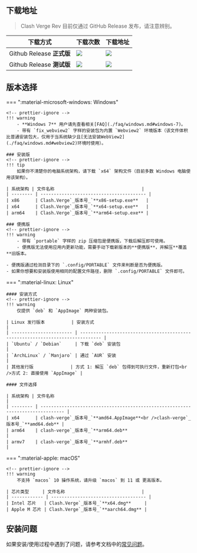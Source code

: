 ## 下载地址

> Clash Verge Rev 目前仅通过 GitHub Release 发布，请注意辨别。

| 下载方式                  | 下载次数                                                                                                          | 下载地址                                                                                                                                                                                |
| ------------------------- | ----------------------------------------------------------------------------------------------------------------- | --------------------------------------------------------------------------------------------------------------------------------------------------------------------------------------- |
| Github Release **正式版** | <img src="https://img.shields.io/github/downloads/clash-verge-rev/clash-verge-rev/latest/total?label=@latest">    | <a href='https://github.com/clash-verge-rev/clash-verge-rev/releases/latest' target="_blank"><img src="https://img.shields.io/github/v/release/clash-verge-rev/clash-verge-rev"></a>    |
| Github Release **测试版** | <img src="https://img.shields.io/github/downloads-pre/clash-verge-rev/clash-verge-rev/latest/total?label=@alpha"> | <a href='https://github.com/clash-verge-rev/clash-verge-rev/releases/tag/alpha' target="_blank"><img src="https://img.shields.io/github/v/release/clash-verge-rev/clash-verge-rev"></a> |

## 版本选择

=== ":material-microsoft-windows: Windows"

    <!-- prettier-ignore -->
    !!! warning
        - **Windows 7** 用户请先查看相关[FAQ](./faq/windows.md#windows-7)。
        - 带有 `fix_webview2` 字样的安装包为内置 `Webview2` 环境版本（该文件体积比普通安装包大，仅用于当系统缺少且[无法安装WebView2](./faq/windows.md#webview2)环境时使用）。

    ### 安装版
    <!-- prettier-ignore -->
    !!! tip
        如果你不清楚你的电脑系统架构，请下载 `x64` 架构文件（目前多数 Windows 电脑使用该架构）。

    | 系统架构 | 文件名称                                 |
    | -------- | ---------------------------------------- |
    | x86      | Clash.Verge`_版本号_`**x86-setup.exe**   |
    | x64      | Clash.Verge`_版本号_`**x64-setup.exe**   |
    | arm64    | Clash.Verge`_版本号_`**arm64-setup.exe** |

    ### 便携版
    <!-- prettier-ignore -->
    !!! warning
        - 带有 `portable` 字样的 zip 压缩包是便携版，下载后解压即可使用。
        - 便携版无法使用应用内更新功能，需要手动下载新版本的**便携版**，并解压**覆盖**旧版本。

    - 便携版通过检测目录下的 `.config/PORTABLE` 文件来判断是否为便携版。
    - 如果你想要和安装版使用相同的配置文件路径，删除 `.config/PORTABLE` 文件即可。

=== ":material-linux: Linux"

    #### 安装方式
    <!-- prettier-ignore -->
    !!! warning
        仅提供 `deb` 和 `AppImage` 两种安装包。

    | Linux 发行版本          | 安装方式                                                                       |
    | ----------------------- | ------------------------------------------------------------------------------ |
    | `Ubuntu` / `Debian`     | 下载 `deb` 安装包                                                              |
    | `ArchLinux` / `Manjaro` | 通过 `AUR` 安装                                                                |
    | 其他发行版              | 方式 1: 解压 `deb` 包得到可执行文件，重新打包<br />方式 2: 直接使用 `AppImage` |

    #### 文件选择

    | 系统架构 | 文件名称                                                                        |
    | -------- | ------------------------------------------------------------------------------- |
    | x64      | clash-verge`_版本号_`**amd64.AppImage**<br />clash-verge`_版本号_`**amd64.deb** |
    | arm64    | clash-verge`_版本号_`**arm64.deb**                                              |
    | armv7    | clash-verge`_版本号_`**armhf.deb**                                              |

=== ":material-apple: macOS"

    <!-- prettier-ignore -->
    !!! warning
        不支持 `macos` 10 操作系统，请升级 `macos` 到 11 或 更高版本。

    | 芯片类型     | 文件名称                             |
    | ------------ | ------------------------------------ |
    | Intel 芯片   | Clash.Verge`_版本号_`**x64.dmg**     |
    | Apple M 芯片 | Clash.Verge`_版本号_`**aarch64.dmg** |

## 安装问题

如果安装/使用过程中遇到了问题，请参考文档中的[常见问题](./faq/windows.md)。
